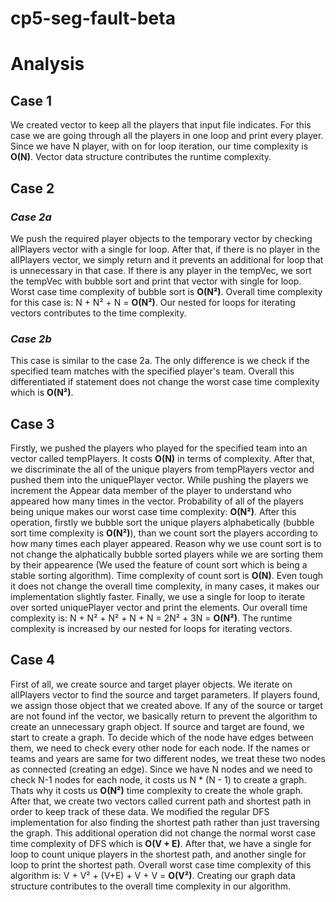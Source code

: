 # cp5-seg-fault-beta

# Analysis

## Case 1 
We created vector to keep all the players that input file indicates.
For this case we are going through all the players in one loop and print every player.
Since we have N player, with on for loop iteration, our time complexity is **O(N)**. 
Vector data structure contributes the runtime complexity. 

## Case 2

### *Case 2a*
We push the required player objects to the temporary vector by checking allPlayers vector with a single for loop. After that, if there is no player in the allPlayers vector, we simply return and it prevents an additional for loop that is unnecessary in that case. If there is any player in the tempVec, we sort the tempVec with bubble sort and print that vector with single for loop. Worst case time complexity of bubble sort is **O(N²)**. Overall time complexity for this case is: N + N² + N = **O(N²)**. Our nested for loops for iterating vectors contributes to the time complexity.


### *Case 2b*
This case is similar to the case 2a. The only difference is we check if the specified team matches with the specified player's team. Overall this differentiated if statement does not change the worst case time complexity which is **O(N²)**.


## Case 3
Firstly, we pushed the players who played for the specified team into an vector called tempPlayers. It costs **O(N)** in terms of complexity. After that, we discriminate the all of the unique players from tempPlayers vector and pushed them into the uniquePlayer vector. While pushing the players we increment the Appear data member of the player to understand who appeared how many times in the vector. Probability of all of the players being unique makes our worst case time complexity: **O(N²)**. After this operation, firstly we bubble sort the unique players alphabetically (bubble sort time complexity is **O(N²)**), than we count sort the players according to how many times each player appeared. Reason why we use count sort is to not change the alphatically bubble sorted players while we are sorting them by their appearence (We used the feature of count sort which is being a stable sorting algorithm). Time complexity of count sort is **O(N)**. Even tough it does not change the overall time complexity, in many cases, it makes our implementation slightly faster. Finally, we use a single for loop to iterate over sorted uniquePlayer vector and print the elements.  Our overall time complexity is: N + N² + N² + N + N = 2N² + 3N = **O(N²)**. The runtime complexity is increased by our nested for loops for iterating vectors.

## Case 4
First of all, we create source and target player objects. We iterate on allPlayers vector to find the source and target parameters. If players found, we assign those object that we created above. If any of the source or target are not found inf the vector, we basically return to prevent the algorithm to create an unnecessary graph object. If source and target are found, we start to create a graph. To decide which of the node have edges between them, we need to check every other node for each node. If the names or teams and years are same for two different nodes, we treat these two nodes as connected (creating an edge). Since we have N nodes and we need to check N-1 nodes for each node, it costs us N * (N - 1) to create a graph. Thats why it costs us **O(N²)** time complexity to create the whole graph. After that, we create two vectors called current path and shortest path in order to keep track of these data. We modified the regular DFS implementation for also finding the shortest path rather than just traversing the graph. This additional operation did not change the normal worst case time complexity of DFS which is **O(V + E)**. After that, we have a single for loop to count unique players in the shortest path, and another single for loop to print the shortest path. Overall worst case time complexity of this algorithm is: V + V² + (V+E) + V + V = **O(V²)**. Creating our graph data structure contributes to the overall time complexity in our algorithm.
